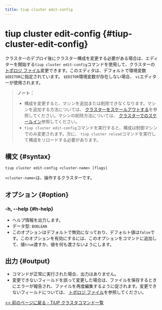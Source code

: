 ```yaml
---
title: tiup cluster edit-config
---
```


# tiup cluster edit-config {#tiup-cluster-edit-config}

クラスターのデプロイ後にクラスター構成を変更する必要がある場合は、エディターを開始する`tiup cluster edit-config`コマンドを使用して、クラスターの[トポロジ ファイル](/tiup/tiup-cluster-topology-reference.md)変更できます。このエディタは、デフォルトで環境変数`$EDITOR`に指定されています。 `$EDITOR`環境変数が存在しない場合、 `vi`エディターが使用されます。

> **ノート：**
>
> -   構成を変更すると、マシンを追加または削除できなくなります。マシンを追加する方法については、 [クラスターをスケールアウトする](/tiup/tiup-component-cluster-scale-out.md)を参照してください。マシンの削除方法については、 [クラスターでのスケールイン](/tiup/tiup-component-cluster-scale-in.md)参照してください。
> -   `tiup cluster edit-config`コマンドを実行すると、構成は制御マシンでのみ変更されます。次に、 `tiup cluster reload`コマンドを実行して構成をリロードする必要があります。

## 構文 {#syntax}

```shell
tiup cluster edit-config <cluster-name> [flags]
```

`<cluster-name>`は、操作するクラスターです。

## オプション {#option}

### -h, --help {#h-help}

-   ヘルプ情報を出力します。
-   データ型: `BOOLEAN`
-   このオプションはデフォルトで無効になっており、デフォルト値は`false`です。このオプションを有効にするには、このオプションをコマンドに追加して、値`true`渡すか、値を何も渡さないようにします。

## 出力 {#output}

-   コマンドが正常に実行された場合、出力はありません。
-   変更できないフィールドを誤って変更した場合は、ファイルを保存するときにエラーが報告され、ファイルを再度編集するように促されます。変更できないフィールドについては、 [トポロジ ファイル](/tiup/tiup-cluster-topology-reference.md)を参照してください。

[&lt;&lt; 前のページに戻る - TiUP クラスタコマンド一覧](/tiup/tiup-component-cluster.md#command-list)
